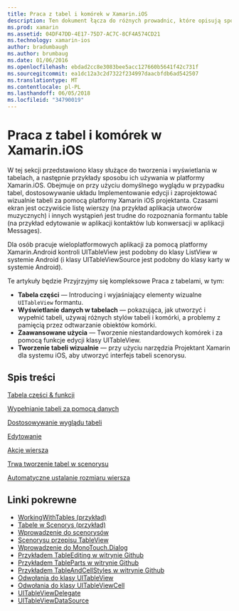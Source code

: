 ```yaml
---
title: Praca z tabel i komórek w Xamarin.iOS
description: Ten dokument łącza do różnych prowadnic, które opisują sposób wyświetlania danych z formantem UITableView w aplikacji platformy Xamarin.iOS.
ms.prod: xamarin
ms.assetid: 04DF47DD-4E17-75D7-AC7C-8CF4A574CD21
ms.technology: xamarin-ios
author: bradumbaugh
ms.author: brumbaug
ms.date: 01/06/2016
ms.openlocfilehash: ebdad2cc8e3083bee5acc127660b5641f42c731f
ms.sourcegitcommit: ea1dc12a3c2d7322f234997daacbfdb6ad542507
ms.translationtype: MT
ms.contentlocale: pl-PL
ms.lasthandoff: 06/05/2018
ms.locfileid: "34790019"
---
```

# <a name="working-with-tables-and-cells-in-xamarinios"></a>Praca z tabel i komórek w Xamarin.iOS

W tej sekcji przedstawiono klasy służące do tworzenia i wyświetlania w tabelach, a następnie przykłady sposobu ich używania w platformy Xamarin.iOS. Obejmuje on przy użyciu domyślnego wyglądu w przypadku tabel, dostosowywanie układu Implementowanie edycji i zaprojektować wizualnie tabeli za pomocą platformy Xamarin iOS projektanta. Czasami ekran jest oczywiście listę wierszy (na przykład aplikacja utworów muzycznych) i innych wystąpień jest trudne do rozpoznania formantu table (na przykład edytowanie w aplikacji kontaktów lub konwersacji w aplikacji Messages).

Dla osób pracuje wieloplatformowych aplikacji za pomocą platformy Xamarin.Android kontroli UITableView jest podobny do klasy ListView w systemie Android (i klasy UITableViewSource jest podobny do klasy karty w systemie Android).

Te artykuły będzie Przyjrzyjmy się kompleksowe Praca z tabelami, w tym:

-   **Tabela części** — Introducing i wyjaśniający elementy wizualne `UITableView` formantu. 
-   **Wyświetlanie danych w tabelach** — pokazująca, jak utworzyć i wypełnić tabeli, używaj różnych stylów tabeli i komórki, a problemy z pamięcią przez odtwarzanie obiektów komórki. 
-   **Zaawansowane użycia** — Tworzenie niestandardowych komórek i za pomocą funkcje edycji klasy UITableView. 
-   **Tworzenie tabeli wizualnie** — przy użyciu narzędzia Projektant Xamarin dla systemu iOS, aby utworzyć interfejs tabeli scenorysu. 

## <a name="contents"></a>Spis treści

 [Tabela części &amp; funkcji](~/ios/user-interface/controls/tables/table-parts-and-functionality.md)

 [Wypełnianie tabeli za pomocą danych](~/ios/user-interface/controls/tables/populating-a-table-with-data.md)

 [Dostosowywanie wyglądu tabeli](~/ios/user-interface/controls/tables/customizing-table-appearance.md)

 [Edytowanie](~/ios/user-interface/controls/tables/editing.md)
 
 [Akcje wiersza](~/ios/user-interface/controls/tables/row-action.md)

 [Trwa tworzenie tabel w scenorysu](~/ios/user-interface/controls/tables/creating-tables-in-a-storyboard.md)
 
 [Automatyczne ustalanie rozmiaru wiersza](~/ios/user-interface/controls/tables/autosizing-row-height.md)

## <a name="related-links"></a>Linki pokrewne

- [WorkingWithTables (przykład)](https://developer.xamarin.com/samples/monotouch/WorkingWithTables/)
- [Tabele w Scenorys (przykład)](https://developer.xamarin.com/samples/monotouch/StoryboardTable/)
- [Wprowadzenie do scenorysów](~/ios/user-interface/storyboards/index.md)
- [Scenorysu przepisu TableView](https://developer.xamarin.com/recipes/ios/general/storyboard/storyboard_a_tableview)
- [Wprowadzenie do MonoTouch.Dialog](~/ios/user-interface/monotouch.dialog/index.md)
- [Przykładem TableEditing w witrynie Github](https://github.com/xamarin/monotouch-samples/tree/master/TableEditing)
- [Przykładem TableParts w witrynie Github](https://github.com/xamarin/monotouch-samples/tree/master/TableParts)
- [Przykładem TableAndCellStyles w witrynie Github](https://github.com/xamarin/mobile-samples/tree/master/TablesLists)
- [Odwołania do klasy UITableView](https://developer.apple.com/library/ios/documentation/UIKit/Reference/UITableView_Class/)
- [Odwołania do klasy UITableViewCell](https://developer.apple.com/library/ios/documentation/UIKit/Reference/UITableViewCell_Class/)
- [UITableViewDelegate](https://developer.apple.com/library/ios/documentation/UIKit/Reference/UITableViewDelegate_Protocol/)
- [UITableViewDataSource](https://developer.apple.com/library/ios/documentation/UIKit/Reference/UITableViewDataSource_Protocol/)
